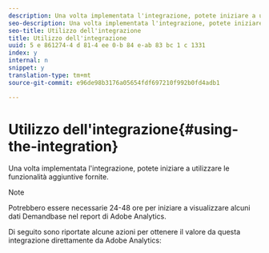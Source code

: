 ```yaml
---
description: Una volta implementata l'integrazione, potete iniziare a utilizzare le funzionalità aggiuntive fornite.
seo-description: Una volta implementata l'integrazione, potete iniziare a utilizzare le funzionalità aggiuntive fornite.
seo-title: Utilizzo dell'integrazione
title: Utilizzo dell'integrazione
uuid: 5 e 861274-4 d 81-4 ee 0-b 84 e-ab 83 bc 1 c 1331
index: y
internal: n
snippet: y
translation-type: tm+mt
source-git-commit: e96de98b3176a05654fdf697210f992b0fd4adb1

---
```



# Utilizzo dell'integrazione{#using-the-integration}

Una volta implementata l'integrazione, potete iniziare a utilizzare le funzionalità aggiuntive fornite.

>[!NOTE]
>
>Potrebbero essere necessarie 24-48 ore per iniziare a visualizzare alcuni dati Demandbase nel report di Adobe Analytics.

Di seguito sono riportate alcune azioni per ottenere il valore da questa integrazione direttamente da Adobe Analytics:
